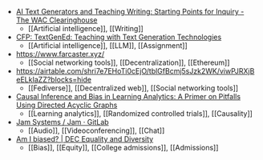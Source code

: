 - [AI Text Generators and Teaching Writing: Starting Points for Inquiry - The WAC Clearinghouse](https://wac.colostate.edu/repository/collections/ai-text-generators-and-teaching-writing-starting-points-for-inquiry/)
	- [[Artificial intelligence]], [[Writing]]
- [CFP: TextGenEd: Teaching with Text Generation Technologies](https://docs.google.com/document/d/1vjjablPUReOPH-ky_WAAXyAAFLIVIbZ6BRbG-8AXoms/mobilebasic)
	- [[Artificial intelligence]], [[LLM]], [[Assignment]]
- https://www.farcaster.xyz/
	- [[Social networking tools]], [[Decentralization]], [[Ethereum]]
- https://airtable.com/shri7e7EHoTi0cEjO/tblGfBcmj5sJzk2WK/viwPJRXjBeELkIaZZ?blocks=hide
	- [[Fediverse]], [[Decentralized web]], [[Social networking tools]]
- [Causal Inference and Bias in Learning Analytics: A Primer on Pitfalls Using Directed Acyclic Graphs](https://www.researchgate.net/publication/366267926_Causal_Inference_and_Bias_in_Learning_Analytics_A_Primer_on_Pitfalls_Using_Directed_Acyclic_Graphs)
	- [[Learning analytics]], [[Randomized controlled trials]], [[Causality]]
- [Jam Systems / Jam · GitLab](https://gitlab.com/jam-systems/jam)
	- [[Audio]], [[Videoconferencing]], [[Chat]]
- [Am I biased? | DEC Equality and Diversity](https://equalityanddiversity.dec.ens.fr/en/am-i-biased-15020)
	- [[Bias]], [[Equity]], [[College admissions]], [[Admissions]]